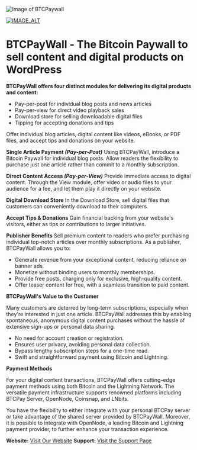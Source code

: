 ![Image of BTCPaywall](https://btcpaywall.com/wp-content/uploads/2021/12/btcpaywall_logo669x182.png)

[![IMAGE_ALT](https://img.youtube.com/vi/gjxcc1Ld3R8/0.jpg)](https://www.youtube.com/watch?v=gjxcc1Ld3R8)

# BTCPayWall - The Bitcoin Paywall to sell content and digital products on WordPress

**BTCPayWall offers four distinct modules for delivering its digital products and content:**

- Pay-per-post for individual blog posts and news articles
- Pay-per-view for direct video playback sales
- Download store for selling downloadable digital files
- Tipping for accepting donations and tips

Offer individual blog articles, digital content like videos, eBooks, or PDF files, and accept tips and donations on your website.

**Single Article Payment _(Pay-per-Post)_**
Using BTCPayWall, introduce a Bitcoin Paywall for individual blog posts. Allow readers the flexibility to purchase just one article rather than commit to a monthly subscription.

**Direct Content Access _(Pay-per-View)_**
Provide immediate access to digital content. Through the View module, offer video or audio files to your audience for a fee, and let them play it directly on your website.

**Digital Download Store**
In the Download Store, sell digital files that customers can conveniently download to their computers.

**Accept Tips & Donations**
Gain financial backing from your website's visitors, either as tips or contributions to larger initiatives.

**Publisher Benefits**
Sell premium content to readers who prefer purchasing individual top-notch articles over monthly subscriptions. As a publisher, BTCPayWall allows you to:

- Generate revenue from your exceptional content, reducing reliance on banner ads.
- Monetize without binding users to monthly memberships.
- Provide free posts, charging only for exclusive, high-quality content.
- Offer teaser content for free, with a seamless transition to paid content.

**BTCPayWall's Value to the Customer**

Many customers are deterred by long-term subscriptions, especially when they're interested in just one article. BTCPayWall addresses this by enabling spontaneous, anonymous digital content purchases without the hassle of extensive sign-ups or personal data sharing.

- No need for account creation or registration.
- Ensures user privacy, avoiding personal data collection.
- Bypass lengthy subscription steps for a one-time read.
- Swift and straightforward payment using Bitcoin and Lightning.

**Payment Methods**

For your digital content transactions, BTCPayWall offers cutting-edge payment methods using both Bitcoin and the Lightning Network. The versatile payment infrastructure supports renowned platforms including BTCPay Server, OpenNode, Coinsnap, and LNbits.

You have the flexibility to either integrate with your personal BTCPay server or take advantage of the shared server provided by BTCPayWall. Moreover, it is possible to integrate with OpenNode, a leading Bitcoin and Lightning payment provider, to further enhance your transaction experience.

**Website:** [Visit Our Website](https://btcpaywall.com)
**Support:** [Visit the Support Page](https://btcpaywall.com/support)
